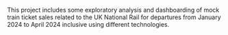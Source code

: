 This project includes some exploratory analysis and dashboarding of mock train ticket sales related to the UK National Rail for departures from January 2024 to April 2024 inclusive using different technologies.

